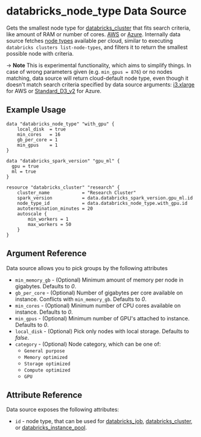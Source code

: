 # databricks_node_type Data Source

Gets the smallest node type for [databricks_cluster](../resources/cluster.md) that fits search criteria, like amount of RAM or number of cores. [AWS](https://databricks.com/product/aws-pricing/instance-types) or [Azure](https://azure.microsoft.com/en-us/pricing/details/databricks/). Internally data source fetches [node types](https://docs.databricks.com/dev-tools/api/latest/clusters.html#list-node-types) available per cloud, similar to executing `databricks clusters list-node-types`, and filters it to return the smallest possible node with criteria.

-> **Note** This is experimental functionality, which aims to simplify things. In case of wrong parameters given (e.g. `min_gpus = 876`) or no nodes matching, data source will return cloud-default node type, even though it doesn't match search criteria specified by data source arguments: [i3.xlarge](https://aws.amazon.com/ec2/instance-types/i3/) for AWS or [Standard_D3_v2](https://docs.microsoft.com/en-us/azure/cloud-services/cloud-services-sizes-specs#dv2-series) for Azure.

## Example Usage

```hcl
data "databricks_node_type" "with_gpu" {
    local_disk  = true
    min_cores   = 16
    gb_per_core = 1
    min_gpus    = 1
}

data "databricks_spark_version" "gpu_ml" {
  gpu = true
  ml = true
}

resource "databricks_cluster" "research" {
    cluster_name            = "Research Cluster"
    spark_version           = data.databricks_spark_version.gpu_ml.id
    node_type_id            = data.databricks_node_type.with_gpu.id
    autotermination_minutes = 20
    autoscale {
        min_workers = 1
        max_workers = 50
    }
}
```

## Argument Reference

Data source allows you to pick groups by the following attributes

* `min_memory_gb` - (Optional) Minimum amount of memory per node in gigabytes. Defaults to *0*.
* `gb_per_core` - (Optional) Number of gigabytes per core available on instance. Conflicts with `min_memory_gb`. Defaults to *0*.
* `min_cores` - (Optional) Minimum number of CPU cores available on instance. Defaults to *0*.
* `min_gpus` - (Optional) Minimum number of GPU's attached to instance. Defaults to *0*.
* `local_disk` - (Optional) Pick only nodes with local storage. Defaults to *false*.
* `category` - (Optional) Node category, which can be one of:
  * `General purpose`
  * `Memory optimized`
  * `Storage optimized`
  * `Compute optimized`
  * `GPU`


## Attribute Reference

Data source exposes the following attributes:

* `id` - node type, that can be used for [databricks_job](../resources/job.md), [databricks_cluster](../resources/cluster.md), or [databricks_instance_pool](../resources/instance_pool.md).
